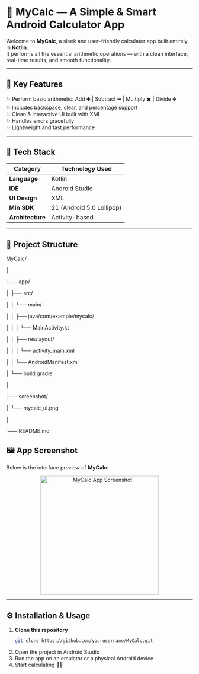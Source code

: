 # 💫 MyCalc — A Simple & Smart Android Calculator App

Welcome to **MyCalc**, a sleek and user-friendly calculator app built entirely in **Kotlin**.  
It performs all the essential arithmetic operations — with a clean interface, real-time results, and smooth functionality.

---

## 🧠 Key Features

✨ Perform basic arithmetic: Add ➕ | Subtract ➖ | Multiply ✖️ | Divide ➗  
✨ Includes backspace, clear, and percentage support  
✨ Clean & interactive UI built with XML  
✨ Handles errors gracefully  
✨ Lightweight and fast performance  

---

## 🧩 Tech Stack

| Category | Technology Used |
|-----------|------------------|
| **Language** | Kotlin |
| **IDE** | Android Studio |
| **UI Design** | XML |
| **Min SDK** | 21 (Android 5.0 Lollipop) |
| **Architecture** | Activity-based |

---

## 📁 Project Structure

MyCalc/

│

├── app/

│ ├── src/

│ │ └── main/

│ │ ├── java/com/example/mycalc/

│ │ │ └── MainActivity.kt

│ │ ├── res/layout/

│ │ │ └── activity_main.xml

│ │ └── AndroidManifest.xml

│ └── build.gradle

│

├── screenshot/

│ └── mycalc_ui.png

│

└── README.md

## 🖼️ App Screenshot

Below is the interface preview of **MyCalc**:

<p align="center">
  <img src="screenshot/mycalc_ui.png" alt="MyCalc App Screenshot" width="320" />
</p>

---

## ⚙️ Installation & Usage

1. **Clone this repository**
   ```bash
   git clone https://github.com/yourusername/MyCalc.git
2. Open the project in Android Studio
3. Run the app on an emulator or a physical Android device
4. Start calculating 🧮🚀
